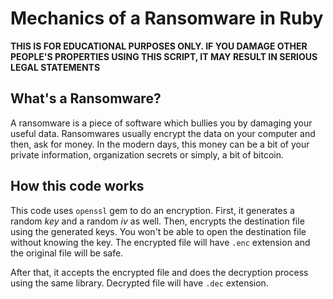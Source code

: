 # Mechanics of a Ransomware in Ruby

__THIS IS FOR EDUCATIONAL PURPOSES ONLY. IF YOU DAMAGE OTHER PEOPLE'S PROPERTIES USING THIS SCRIPT, IT MAY RESULT IN SERIOUS LEGAL STATEMENTS__

## What's a Ransomware? 

A ransomware is a piece of software which bullies you by damaging your useful data. Ransomwares usually encrypt the data on your computer and then, ask for money. In the modern days, this money can be a bit of your private information, organization secrets or simply, a bit of bitcoin. 

## How this code works

This code uses `openssl` gem to do an encryption. First, it generates a random _key_ and a random _iv_ as well. Then, encrypts the destination file using the generated keys. You won't be able to open the destination file without knowing the key. The encrypted file will have `.enc` extension and the original file will be safe. 

After that, it accepts the encrypted file and does the decryption process using the same library. Decrypted file will have `.dec` extension. 